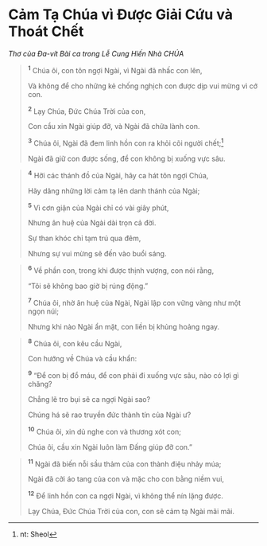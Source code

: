 # Cảm Tạ Chúa vì Ðược Giải Cứu và Thoát Chết
*Thơ của Ða-vít Bài ca trong Lễ Cung Hiến Nhà CHÚA*

> <sup><b>1</b></sup> Chúa ôi, con tôn ngợi Ngài, vì Ngài đã nhấc con lên,
> 
> Và không để cho những kẻ chống nghịch con được dịp vui mừng vì cớ con.
> 
> <sup><b>2</b></sup> Lạy Chúa, Ðức Chúa Trời của con,
> 
> Con cầu xin Ngài giúp đỡ, và Ngài đã chữa lành con.
> 
> <sup><b>3</b></sup> Chúa ôi, Ngài đã đem linh hồn con ra khỏi cõi người chết;[^1]
> 
> Ngài đã giữ con được sống, để con không bị xuống vực sâu.
>


> <sup><b>4</b></sup> Hỡi các thánh đồ của Ngài, hãy ca hát tôn ngợi Chúa,
> 
> Hãy dâng những lời cảm tạ lên danh thánh của Ngài;
> 
> <sup><b>5</b></sup> Vì cơn giận của Ngài chỉ có vài giây phút,
> 
> Nhưng ân huệ của Ngài dài trọn cả đời.
> 
> Sự than khóc chỉ tạm trú qua đêm,
> 
> Nhưng sự vui mừng sẽ đến vào buổi sáng.
>


> <sup><b>6</b></sup> Về phần con, trong khi được thịnh vượng, con nói rằng,
> 
> “Tôi sẽ không bao giờ bị rúng động.”
> 
> <sup><b>7</b></sup> Chúa ôi, nhờ ân huệ của Ngài, Ngài lập con vững vàng như một ngọn núi;
> 
> Nhưng khi nào Ngài ẩn mặt, con liền bị khủng hoảng ngay.
>


> <sup><b>8</b></sup> Chúa ôi, con kêu cầu Ngài,
> 
> Con hướng về Chúa và cầu khẩn:
> 
> <sup><b>9</b></sup> “Ðể con bị đổ máu, để con phải đi xuống vực sâu, nào có lợi gì chăng?
> 
> Chẳng lẽ tro bụi sẽ ca ngợi Ngài sao?
> 
> Chúng há sẽ rao truyền đức thành tín của Ngài ư?
> 
> <sup><b>10</b></sup> Chúa ôi, xin dủ nghe con và thương xót con;
> 
> Chúa ôi, cầu xin Ngài luôn làm Ðấng giúp đỡ con.”
>


> <sup><b>11</b></sup> Ngài đã biến nỗi sầu thảm của con thành điệu nhảy múa;
> 
> Ngài đã cởi áo tang của con và mặc cho con bằng niềm vui,
> 
> <sup><b>12</b></sup> Ðể linh hồn con ca ngợi Ngài, vì không thể nín lặng được.
> 
> Lạy Chúa, Ðức Chúa Trời của con, con sẽ cảm tạ Ngài mãi mãi.
>

[^1]: nt: Sheol
